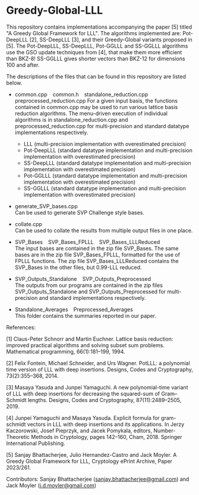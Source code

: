 # Greedy-Global-LLL

This repository contains implementations accompanying the paper [5] titled "A Greedy Global Framework for LLL".
 The algorithms implemented are: Pot-DeepLLL [2], SS-DeepLLL [3], and their Greedy-Global variants proposed in [5].
 The Pot-DeepLLL, SS-DeepLLL, Pot-GGLLL and SS-GGLLL algorithms use the GSO update techniques from [4], that make them more efficient than BKZ-8!
 SS-GGLLL gives shorter vectors than BKZ-12 for dimensions 100 and after.

The descriptions of the files that can be found in this repository are listed below.

- common.cpp &ensp; common.h &ensp; standalone_reduction.cpp &ensp; preprocessed_reduction.cpp
For a given input basis, the functions contained in common.cpp may be used to run various lattice basis reduction algorithms. The menu-driven execution of individual algorithms is in standalone_reduction.cpp and preprocessed_reduction.cpp for multi-precision and standard datatype implementations respectively.
  - LLL (multi-precision implementation with overestimated precision)
  - Pot-DeepLLL (standard datatype implementation and multi-precision implementation with overestimated precision)
  - SS-DeepLLL (standard datatype implementation and multi-precision implementation with overestimated precision)
  - Pot-GGLLL (standard datatype implementation and multi-precision implementation with overestimated precision)
  - SS-GGLLL (standard datatype implementation and multi-precision implementation with overestimated precision)

- generate_SVP_bases.cpp  
Can be used to generate SVP Challenge style bases. 

- collate.cpp  
Can be used to collate the results from multiple output files in one place.

- SVP_Bases &ensp; SVP_Bases_FPLLL &ensp; SVP_Bases_LLLReduced   
The input bases are contained in the zip file SVP_Bases. The same bases are in the zip file SVP_Bases_FPLLL, formatted for the use of FPLLL functions. The zip file SVP_Bases_LLLReduced contains the SVP_Bases in the other files, but 0.99-LLL reduced.

- SVP_Outputs_Standalone &ensp; SVP_Outputs_Preprocessed  
The outputs from our programs are contained in the zip files SVP_Outputs_Standalone and SVP_Outputs_Preprocessed for multi-precision and standard implementations respectively.

- Standalone_Averages &ensp; Preprocessed_Averages  
This folder contains the summaries reported in our paper.

References:

 [1] Claus-Peter Schnorr and Martin Euchner. Lattice basis reduction: improved practical algorithms and solving subset sum problems. Mathematical programming, 66(1):181–199, 1994.
 
 [2] Felix Fontein, Michael Schneider, and Urs Wagner. PotLLL: a polynomial time version of LLL with deep insertions. Designs, Codes and Cryptography, 73(2):355–368, 2014.
 
 [3] Masaya Yasuda and Junpei Yamaguchi. A new polynomial-time variant of LLL with deep insertions for decreasing the squared-sum of Gram–Schmidt lengths. Designs, Codes and Cryptography, 87(11):2489–2505, 2019.
 
 [4] Junpei Yamaguchi and Masaya Yasuda. Explicit formula for gram-schmidt vectors in LLL with deep insertions and its applications. In Jerzy Kaczorowski, Josef Pieprzyk, and Jacek Pomykala, editors, Number-Theoretic Methods in Cryptology, pages 142–160, Cham, 2018. Springer International Publishing.
 
 [5] Sanjay Bhattacherjee, Julio Hernandez-Castro and Jack Moyler. A Greedy Global Framework for LLL, Cryptology ePrint Archive, Paper 2023/261.

Contributors:
 Sanjay Bhattacherjee (sanjay.bhattacherjee@gmail.com) and Jack Moyler (j.d.moyler@gmail.com)
